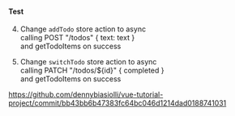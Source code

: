 #### Test

4. Change `addTodo` store action to async<br>
  calling POST "/todos" { text: text }<br>
  and getTodoItems on success

5. Change `switchTodo` store action to async<br>
  calling PATCH "/todos/${id}" { completed }<br>
  and getTodoItems on success


<aside class="notes">

https://github.com/dennybiasiolli/vue-tutorial-project/commit/bb43bb6b47383fc64bc046d1214dad0188741031

</aside>

